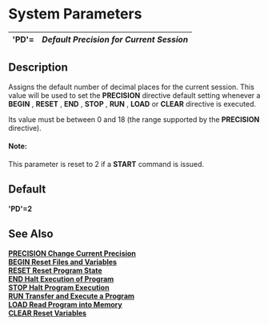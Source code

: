 # System Parameters

**'PD'=** |  **_Default Precision for Current Session_**  
---|---  
  
##  Description

Assigns the default number of decimal places for the current session. This value will be used to set the **PRECISION** directive default setting whenever a **BEGIN** , **RESET** , **END** , **STOP** , **RUN** , **LOAD** or **CLEAR** directive is executed.

Its value must be between 0 and 18 (the range supported by the **PRECISION** directive).

#### **Note:**  
This parameter is reset to 2 if a **START** command is issued.

##  Default

**'PD'=2**

## See Also

**[PRECISION Change Current Precision](../directives/precision.md)  
[BEGIN Reset Files and Variables](../directives/begin.md)**  
**[RESET Reset Program State](../directives/reset.md)**  
**[END Halt Execution of Program](../directives/end.md)**  
**[STOP Halt Program Execution](../directives/stop.md)**  
**[RUN Transfer and Execute a Program](../directives/run.md)**  
**[LOAD Read Program into Memory](../directives/load.md)**  
**[CLEAR Reset Variables](../directives/clear.md)**
